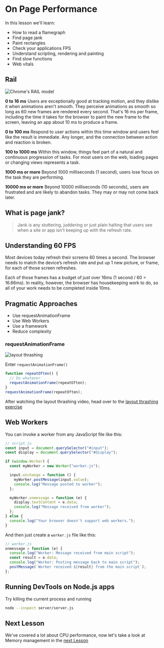 # On Page Performance

In this lesson we'll learn:

- How to read a flamegraph
- Find page jank
- Paint rectangles
- Check your applications FPS
- Understand scripting, rendering and painting
- Find slow functions
- Web vitals

## Rail

![Chrome's RAIL model](/rail.png)

**0 to 16 ms** Users are exceptionally good at tracking motion, and they dislike it when animations aren't smooth. They perceive animations as smooth so long as 60 new frames are rendered every second. That's 16 ms per frame, including the time it takes for the browser to paint the new frame to the screen, leaving an app about 10 ms to produce a frame.

**0 to 100 ms** Respond to user actions within this time window and users feel like the result is immediate. Any longer, and the connection between action and reaction is broken.

**100 to 1000 ms** Within this window, things feel part of a natural and continuous progression of tasks. For most users on the web, loading pages or changing views represents a task.

**1000 ms or more** Beyond 1000 milliseconds (1 second), users lose focus on the task they are performing.

**10000 ms or more** Beyond 10000 milliseconds (10 seconds), users are frustrated and are likely to abandon tasks. They may or may not come back later.

## What is page jank?

> Jank is any stuttering, juddering or just plain halting that users see when a site or app isn't keeping up with the refresh rate.

## Understanding 60 FPS

Most devices today refresh their screens 60 times a second. The browser needs to match the device’s refresh rate and put up 1 new picture, or frame, for each of those screen refreshes.

Each of those frames has a budget of just over 16ms (1 second / 60 = 16.66ms). In reality, however, the browser has housekeeping work to do, so all of your work needs to be completed inside 10ms.

## Pragmatic Approaches

- Use requestAnimationFrame
- Use Web Workers
- Use a framework
- Reduce complexity

### requestAnimationFrame

![layout thrashing](/layout-thrashing.png)

Enter `requestAnimationFrame()`

```javascript
function repeatOften() {
  // Do whatever
  requestAnimationFrame(repeatOften);
}
requestAnimationFrame(repeatOften);
```

After watching the layout thrashing video, head over to the [layout thrashing exercise](/exercise/thrashing)

## Web Workers

You can invoke a worker from any JavaScript file like this:

```javascript
// script.js
const input = document.querySelector("#input");
const display = document.querySelector("#display");

if (window.Worker) {
  const myWorker = new Worker("worker.js");

  input.onchange = function () {
    myWorker.postMessage(input.value);
    console.log("Message posted to worker");
  };

  myWorker.onmessage = function (e) {
    display.textContent = e.data;
    console.log("Message received from worker");
  };
} else {
  console.log("Your browser doesn't support web workers.");
}
```

And then just create a `worker.js` file like this:

```javascript
// worker.js
onmessage = function (e) {
  console.log("Worker: Message received from main script");
  const result = e.data;
  console.log("Worker: Posting message back to main script");
  postMessage(`Worker received ${result} from the main script`);
};
```

## Running DevTools on Node.js apps

Try killing the current process and running

```bash
node --inspect server/server.js
```

## Next Lesson

We've covered a lot about CPU performance, now let's take a look at Memory management in the [next Lesson](/lesson/Memory)
